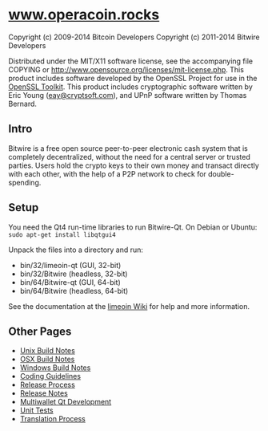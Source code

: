 www.operacoin.rocks
====================

Copyright (c) 2009-2014 Bitcoin Developers
Copyright (c) 2011-2014 Bitwire Developers

Distributed under the MIT/X11 software license, see the accompanying
file COPYING or http://www.opensource.org/licenses/mit-license.php.
This product includes software developed by the OpenSSL Project for use in the [OpenSSL Toolkit](http://www.openssl.org/). This product includes
cryptographic software written by Eric Young ([eay@cryptsoft.com](mailto:eay@cryptsoft.com)), and UPnP software written by Thomas Bernard.


Intro
---------------------
Bitwire is a free open source peer-to-peer electronic cash system that is
completely decentralized, without the need for a central server or trusted
parties.  Users hold the crypto keys to their own money and transact directly
with each other, with the help of a P2P network to check for double-spending.


Setup
---------------------
You need the Qt4 run-time libraries to run Bitwire-Qt. On Debian or Ubuntu:
	`sudo apt-get install libqtgui4`

Unpack the files into a directory and run:

- bin/32/limeoin-qt (GUI, 32-bit)
- bin/32/Bitwire (headless, 32-bit)
- bin/64/Bitwire-qt (GUI, 64-bit)
- bin/64/Bitwire (headless, 64-bit)

See the documentation at the [limeoin Wiki](http://operacoin.rocks)
for help and more information.


Other Pages
---------------------
- [Unix Build Notes](build-unix.md)
- [OSX Build Notes](build-osx.md)
- [Windows Build Notes](build-msw.md)
- [Coding Guidelines](coding.md)
- [Release Process](release-process.md)
- [Release Notes](release-notes.md)
- [Multiwallet Qt Development](multiwallet-qt.md)
- [Unit Tests](unit-tests.md)
- [Translation Process](translation_process.md)
